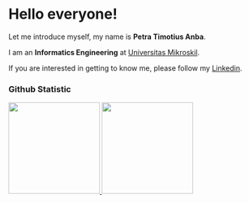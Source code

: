 # Hello everyone! 

Let me introduce myself, my name is **Petra Timotius Anba**.<br>

I am an **Informatics Engineering** at [Universitas Mikroskil](https://mikroskil.ac.id/).<br>

If you are interested in getting to know me, please follow my [Linkedin](https://www.linkedin.com/in/petratimotiusanba/).

### Github Statistic
<p align="left">
<a href="https://github.com/petraslent">
  <img height="180em" src="https://github-readme-stats-eight-theta.vercel.app/api?username=petraslent&show_icons=true&theme=algolia&include_all_commits=true&count_private=true"/>
  <img height="180em" src="https://github-readme-stats-eight-theta.vercel.app/api/top-langs/?username=petraslent&layout=compact&layout=compact&theme=algolia"/>
</a>
</p>
